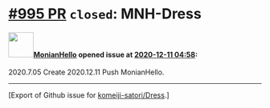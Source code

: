 # [\#995 PR](https://github.com/komeiji-satori/Dress/pull/995) `closed`: MNH-Dress

#### <img src="https://avatars.githubusercontent.com/u/50223265?u=1b61815471c248473e6b868909f187a6c8f462cd&v=4" width="50">[MonianHello](https://github.com/MonianHello) opened issue at [2020-12-11 04:58](https://github.com/komeiji-satori/Dress/pull/995):

2020.7.05 Create
2020.12.11 Push
MonianHello.




-------------------------------------------------------------------------------



[Export of Github issue for [komeiji-satori/Dress](https://github.com/komeiji-satori/Dress).]
